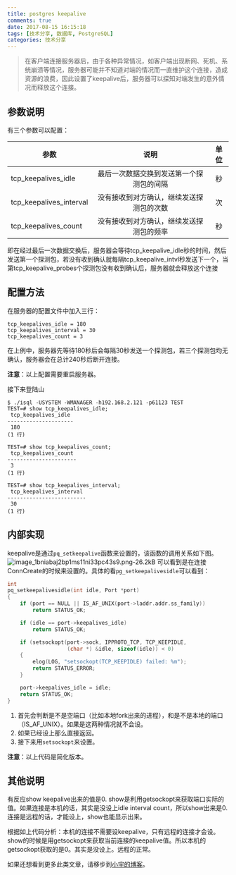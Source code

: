 ```yaml
---
title: postgres keepalive
comments: true
date: 2017-08-15 16:15:18
tags: [技术分享, 数据库, PostgreSQL]
categories: 技术分享
---
```


> 在客户端连接服务器后，由于各种异常情况，如客户端出现断网、死机、系统崩溃等情况，服务器可能并不知道对端的情况而一直维护这个连接，造成资源的浪费，因此设置了keepalive后，服务器可以探知对端发生的意外情况而释放这个连接。

参数说明
---------

有三个参数可以配置：

| 参数                  | 说明           |  单位           | 
| ---------------------- |:-------------:|:---------------:|
| tcp_keepalives_idle      |  最后一次数据交换到发送第一个探测包的间隔 |  秒|
| tcp_keepalives_interval    |  没有接收到对方确认，继续发送探测包的次数         |  次|
| tcp_keepalives_count     | 没有接收到对方确认，继续发送探测包的频率    | 秒|




即在经过最后一次数据交换后，服务器会等待tcp_keepalive_idle秒的时间，然后发送第一个探测包，若没有收到确认就每隔tcp_keepalive_intvl秒发送下一个，当第tcp_keepalive_probes个探测包没有收到确认后，服务器就会释放这个连接


配置方法
------------
在服务器的配置文件中加入三行：
```
tcp_keepalives_idle = 180
tcp_keepalives_interval = 30
tcp_keepalives_count = 3
```   
在上例中，服务器先等待180秒后会每隔30秒发送一个探测包，若三个探测包均无确认，服务器会在总计240秒后断开连接。

**注意**：以上配置需要重启服务器。

接下来登陆山
```
$ ./isql -USYSTEM -WMANAGER -h192.168.2.121 -p61123 TEST
TEST=# show tcp_keepalives_idle;
 tcp_keepalives_idle 
---------------------
 180
(1 行)

TEST=# show tcp_keepalives_count;
 tcp_keepalives_count 
----------------------
 3
(1 行)

TEST=# show tcp_keepalives_interval;
 tcp_keepalives_interval 
-------------------------
 30
(1 行)

```

内部实现
------------
keepalive是通过`pq_setkeepalive`函数来设置的，该函数的调用关系如下图。
![image_1bniabaj2bp1ms11ni33pc43s9.png-26.2kB][1]
可以看到是在连接ConnCreate的时候来设置的。具体的看`pg_setkeepalivesidle`可以看到：
```c
int
pq_setkeepalivesidle(int idle, Port *port)
{
	if (port == NULL || IS_AF_UNIX(port->laddr.addr.ss_family))
		return STATUS_OK;

	if (idle == port->keepalives_idle)
		return STATUS_OK;

	if (setsockopt(port->sock, IPPROTO_TCP, TCP_KEEPIDLE,
				   (char *) &idle, sizeof(idle)) < 0)
	{
		elog(LOG, "setsockopt(TCP_KEEPIDLE) failed: %m");
		return STATUS_ERROR;
	}

	port->keepalives_idle = idle;
	return STATUS_OK;
}
```
1. 首先会判断是不是空端口（比如本地fork出来的进程），和是不是本地的端口（IS_AF_UNIX）。如果是这两种情况就不会设。
2. 如果已经设上那么直接返回。
3. 接下来用`setsockopt`来设置。

**注意**：以上代码是简化版本。

其他说明
-----------
有反应show keepalive出来的值是0. show是利用getsockopt来获取端口实际的值。如果连接是本机的话，其实是没设上idle interval count，所以show出来是0. 连接是远程的话，才能设上，show也能显示出来。

根据如上代码分析：本机的连接不需要设keepalive，只有远程的连接才会设。
show的时候是用getsockopt来获取当前连接的keepalive值。所以本机的getsockopt获取的是0。其实是没设上。远程的正常。


  [1]: http://static.zybuluo.com/shenyuflying/b0a8768gu9v61tsvc83lsv2f/image_1bniabaj2bp1ms11ni33pc43s9.png

如果还想看到更多此类文章，请移步到[小宇的博客](http://shenyu.wiki)。
